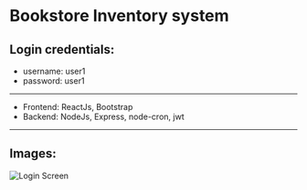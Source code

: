 # Bookstore Inventory system

## Login credentials: 
  * username: user1
  * password: user1
--------------------------------------------------------------------------------------
- Frontend: ReactJs, Bootstrap
- Backend: NodeJs, Express, node-cron, jwt
-------------------------------------------------
## Images:

![Login Screen](https://github.com/zachary-barlow/VentionProject/blob/main/login.png?raw=true)
